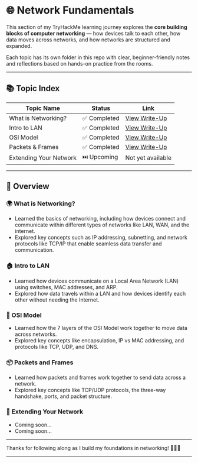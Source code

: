 # 🌐 Network Fundamentals

This section of my TryHackMe learning journey explores the **core building blocks of computer networking** — how devices talk to each other, how data moves across networks, and how networks are structured and expanded.

Each topic has its own folder in this repo with clear, beginner-friendly notes and reflections based on hands-on practice from the rooms.

---

## 📚 Topic Index

| Topic Name             | Status         | Link                                                                 |
|------------------------|----------------|----------------------------------------------------------------------|
| What is Networking?    | ✅ Completed    | [View Write-Up](https://github.com/MQKGitHub/What-is-Networking)     |
| Intro to LAN           | ✅ Completed    | [View Write-Up](https://github.com/MQKGitHub/Intro-to-LAN)           |
| OSI Model              | ✅ Completed    | [View Write-Up](https://github.com/MQKGitHub/OSI-Model)              |
| Packets & Frames       | ✅ Completed    | [View Write-Up](https://github.com/MQKGitHub/Packets-and-Frames)     |
| Extending Your Network | ⏭️ Upcoming     | Not yet available                                                    |

---

## 🧠 Overview

### 🌍 What is Networking?
- Learned the basics of networking, including how devices connect and communicate within different types of networks like LAN, WAN, and the internet.  
- Explored key concepts such as IP addressing, subnetting, and network protocols like TCP/IP that enable seamless data transfer and communication.

### 🏠 Intro to LAN
- Learned how devices communicate on a Local Area Network (LAN) using switches, MAC addresses, and ARP.
- Explored how data travels within a LAN and how devices identify each other without needing the Internet.

### 🧱 OSI Model  
- Learned how the 7 layers of the OSI Model work together to move data across networks.  
- Explored key concepts like encapsulation, IP vs MAC addressing, and protocols like TCP, UDP, and DNS.

### 📦 Packets and Frames  
- Learned how packets and frames work together to send data across a network.  
- Explored key concepts like TCP/UDP protocols, the three-way handshake, ports, and packet structure.

### 📡 Extending Your Network
- Coming soon...
- Coming soon...

---

Thanks for following along as I build my foundations in networking! 🧑‍💻🔧

---
